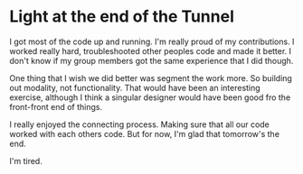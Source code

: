 # Light at the end of the Tunnel

I got most of the code up and running. I'm really proud of my contributions. I worked really hard, troubleshooted other peoples code and made it better. I don't know if my group members got the same experience that I did though.

One thing that I wish we did better was segment the work more. So building out modality, not functionality. That would have been an interesting exercise, although I think a singular designer would have been good fro the front-front end of things.

I really enjoyed the connecting process. Making sure that all our code worked with each others code. But for now, I'm glad that tomorrow's the end.

I'm tired.
